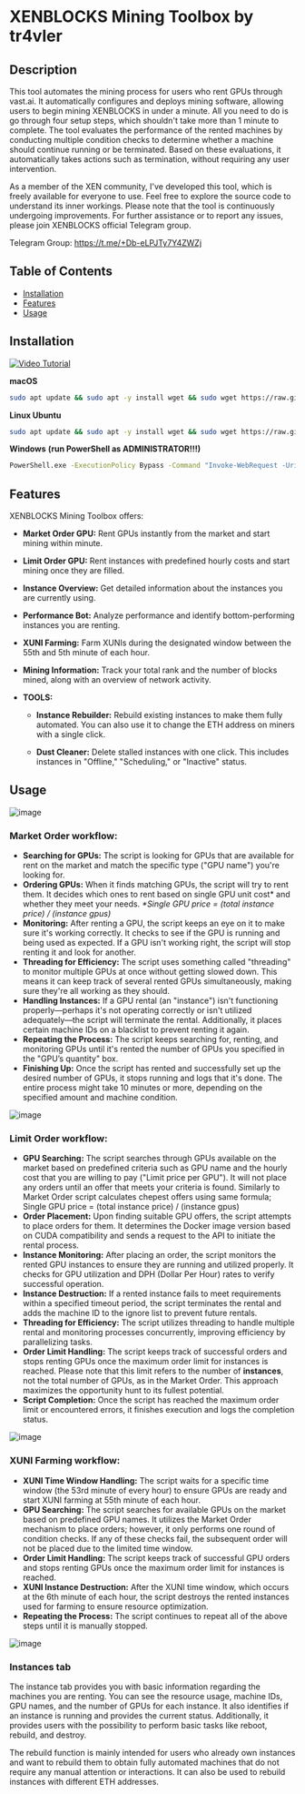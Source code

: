 # XENBLOCKS Mining Toolbox by tr4vler

## Description

This tool automates the mining process for users who rent GPUs through vast.ai. It automatically configures and deploys mining software, allowing users to begin mining XENBLOCKS in under a minute. All you need to do is go through four setup steps, which shouldn't take more than 1 minute to complete.
The tool evaluates the performance of the rented machines by conducting multiple condition checks to determine whether a machine should continue running or be terminated. Based on these evaluations, it automatically takes actions such as termination, without requiring any user intervention.

As a member of the XEN community, I've developed this tool, which is freely available for everyone to use. Feel free to explore the source code to understand its inner workings.
Please note that the tool is continuously undergoing improvements. For further assistance or to report any issues, please join XENBLOCKS official Telegram group.

Telegram Group: https://t.me/+Db-eLPJTy7Y4ZWZj

## Table of Contents

- [Installation](#installation)
- [Features](#features)
- [Usage](#usage)


## Installation
[![Video Tutorial](https://img.youtube.com/vi/Zu7tduxMQb4/0.jpg)](https://www.youtube.com/watch?v=Zu7tduxMQb4)

**macOS**
```bash
sudo apt update && sudo apt -y install wget && sudo wget https://raw.githubusercontent.com/tr4vLer/xenvast/main/autostart.sh && sudo chmod +x autostart.sh && sudo ./autostart.sh
```

**Linux Ubuntu**
```bash
sudo apt update && sudo apt -y install wget && sudo wget https://raw.githubusercontent.com/tr4vLer/xenvast/main/autostart_linux.sh && sudo chmod +x autostart_linux.sh && ./autostart_linux.sh
```

**Windows** **(run PowerShell as ADMINISTRATOR!!!)**
```bash
PowerShell.exe -ExecutionPolicy Bypass -Command "Invoke-WebRequest -Uri 'https://raw.githubusercontent.com/tr4vLer/xenvast/main/autostart_windows.ps1' -OutFile 'autostart_windows.ps1'; .\autostart_windows.ps1"
```

## Features

XENBLOCKS Mining Toolbox offers:

- **Market Order GPU:** Rent GPUs instantly from the market and start mining within minute.
  
- **Limit Order GPU:** Rent instances with predefined hourly costs and start mining once they are filled.

- **Instance Overview:** Get detailed information about the instances you are currently using.

- **Performance Bot:** Analyze performance and identify bottom-performing instances you are renting.

- **XUNI Farming:** Farm XUNIs during the designated window between the 55th and 5th minute of each hour.

- **Mining Information:** Track your total rank and the number of blocks mined, along with an overview of network activity.

- **TOOLS:**
  - **Instance Rebuilder:** Rebuild existing instances to make them fully automated. You can also use it to change the ETH address on miners with a single click.
  
  - **Dust Cleaner:** Delete stalled instances with one click. This includes instances in "Offline," "Scheduling," or "Inactive" status.



## Usage

![image](https://github.com/tr4vLer/xenvast/assets/149298759/34897955-429f-4cba-926c-3b741fd25f0a)
### Market Order workflow:
-  **Searching for GPUs:** The script is looking for GPUs that are available for rent on the market and match the specific type ("GPU name") you're looking for.
-  **Ordering GPUs:** When it finds matching GPUs, the script will try to rent them. It decides which ones to rent based on single GPU unit cost* and whether they meet your needs. 
   _*Single GPU price = (total instance price) / (instance gpus)_
-  **Monitoring:** After renting a GPU, the script keeps an eye on it to make sure it's working correctly. It checks to see if the GPU is running and being used as expected. If a GPU isn't working right, the script will stop renting it and look for another.
-  **Threading for Efficiency:** The script uses something called "threading" to monitor multiple GPUs at once without getting slowed down. This means it can keep track of several rented GPUs simultaneously, making sure they're all working as they should.
-  **Handling Instances:** If a GPU rental (an "instance") isn't functioning properly—perhaps it's not operating correctly or isn't utilized adequately—the script will terminate the rental. Additionally, it places certain machine IDs on a blacklist to prevent renting it again.
-  **Repeating the Process:** The script keeps searching for, renting, and monitoring GPUs until it's rented the number of GPUs you specified in the "GPU’s quantity" box.
-  **Finishing Up:** Once the script has rented and successfully set up the desired number of GPUs, it stops running and logs that it's done. The entire process might take 10 minutes or more, depending on the specified amount and machine condition.

![image](https://github.com/tr4vLer/xenvast/assets/149298759/c9d12799-8822-4b60-9a37-4198e9f54510)
### Limit Order workflow:
- **GPU Searching:** The script searches through GPUs available on the market based on predefined criteria such as GPU name and the hourly cost that you are willing to pay ("Limit price per GPU"). It will not place any orders until an offer that meets your criteria is found. Similarly to Market Order script calculates chepest offers using same formula; Single GPU price = (total instance price) / (instance gpus)
- **Order Placement:** Upon finding suitable GPU offers, the script attempts to place orders for them. It determines the Docker image version based on CUDA compatibility and sends a request to the API to initiate the rental process.
- **Instance Monitoring:** After placing an order, the script monitors the rented GPU instances to ensure they are running and utilized properly. It checks for GPU utilization and DPH (Dollar Per Hour) rates to verify successful operation.
- **Instance Destruction:** If a rented instance fails to meet requirements within a specified timeout period, the script terminates the rental and adds the machine ID to the ignore list to prevent future rentals.
- **Threading for Efficiency:** The script utilizes threading to handle multiple rental and monitoring processes concurrently, improving efficiency by parallelizing tasks.
- **Order Limit Handling:** The script keeps track of successful orders and stops renting GPUs once the maximum order limit for instances is reached. Please note that this limit refers to the number of **instances**, not the total number of GPUs, as in the Market Order. This approach maximizes the opportunity hunt to its fullest potential.
- **Script Completion:** Once the script has reached the maximum order limit or encountered errors, it finishes execution and logs the completion status.

![image](https://github.com/tr4vLer/xenvast/assets/149298759/4ac8f522-3d93-4989-80a5-6bfc0602943c)
### XUNI Farming workflow:
- **XUNI Time Window Handling:** The script waits for a specific time window (the 53rd minute of every hour) to ensure GPUs are ready and start XUNI farming at 55th minute of each hour.
- **GPU Searching:** The script searches for available GPUs on the market based on predefined GPU names. It utilizes the Market Order mechanism to place orders; however, it only performs one round of condition checks. If any of these checks fail, the subsequent order will not be placed due to the limited time window.
- **Order Limit Handling:** The script keeps track of successful GPU orders and stops renting GPUs once the maximum order limit for instances is reached.
- **XUNI Instance Destruction:** After the XUNI time window, which occurs at the 6th minute of each hour, the script destroys the rented instances used for farming to ensure resource optimization.
-  **Repeating the Process:** The script continues to repeat all of the above steps until it is manually stopped.

![image](https://github.com/tr4vLer/xenvast/assets/149298759/f4360c62-2b09-4745-98c9-afc8bb688d23)
### Instances tab
The instance tab provides you with basic information regarding the machines you are renting. You can see the resource usage, machine IDs, GPU names, and the number of GPUs for each instance. It also identifies if an instance is running and provides the current status. Additionally, it provides users with the possibility to perform basic tasks like reboot, rebuild, and destroy.

The rebuild function is mainly intended for users who already own instances and want to rebuild them to obtain fully automated machines that do not require any manual attention or interactions. It can also be used to rebuild instances with different ETH addresses.
